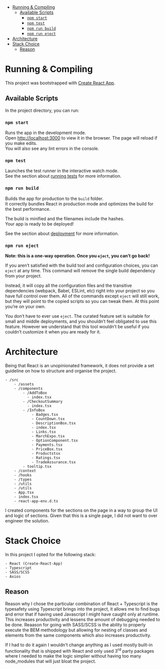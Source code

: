 - [Running & Compiling](#running--compiling)
  - [Available Scripts](#available-scripts)
    - [`npm start`](#npm-start)
    - [`npm test`](#npm-test)
    - [`npm run build`](#npm-run-build)
    - [`npm run eject`](#npm-run-eject)
- [Architecture](#architecture)
- [Stack Choice](#stack-choice)
  - [Reason](#reason)

# Running & Compiling

This project was bootstrapped with [Create React App](https://github.com/facebook/create-react-app).

## Available Scripts

In the project directory, you can run:

### `npm start`

Runs the app in the development mode.\
Open [http://localhost:3000](http://localhost:3000) to view it in the browser.
The page will reload if you make edits.\
You will also see any lint errors in the console.

### `npm test`

Launches the test runner in the interactive watch mode.\
See the section about [running tests](https://facebook.github.io/create-react-app/docs/running-tests) for more information.

### `npm run build`

Builds the app for production to the `build` folder.\
It correctly bundles React in production mode and optimizes the build for the best performance.

The build is minified and the filenames include the hashes.\
Your app is ready to be deployed!

See the section about [deployment](https://facebook.github.io/create-react-app/docs/deployment) for more information.

### `npm run eject`

**Note: this is a one-way operation. Once you `eject`, you can’t go back!**

If you aren’t satisfied with the build tool and configuration choices, you can `eject` at any time. This command will remove the single build dependency from your project.

Instead, it will copy all the configuration files and the transitive dependencies (webpack, Babel, ESLint, etc) right into your project so you have full control over them. All of the commands except `eject` will still work, but they will point to the copied scripts so you can tweak them. At this point you’re on your own.

You don’t have to ever use `eject`. The curated feature set is suitable for small and middle deployments, and you shouldn’t feel obligated to use this feature. However we understand that this tool wouldn’t be useful if you couldn’t customize it when you are ready for it.

# Architecture

Being that React is an unopinionated framework, it does not provide a set guideline on how to structure and organise the project.

```
- /src
    - /assets
    - /components
        - /AddToBox
          - index.tsx
        - /CheckoutSummary
          - index.tsx
        - /InfoBox
            - Badges.tsx
            - CountDown.tsx
            - DescriptionBox.tsx
            - index.tsx
            - Links.tsx
            - MarchExpo.tsx
            - OptionComponent.tsx
            - Payments.tsx
            - PriceBox.tsx
            - Productstsx
            - Ratings.tsx
            - TradeAssurance.tsx
        - tooltip.tsx
    - /context
    - /hooks
    - /types
    - /utils
    - /utils
    - App.tsx
    - index.tsx
    - react-app-env.d.ts
```

I created components for the sections on the page in a way to group the UI and logic of sections. Given that this is a single page, I did not want to over engineer the solution.

# Stack Choice

In this project I opted for the following stack:

    - React (Create-React-App)
    - Typescript
    - SASS/SCSS
    - Axios

## Reason

Reason why I chose the particular combination of React + Typescript is the typesafety using Typescript brings into the project, it allows me to find bugs and error that if having used Javascript I might have caught only at runtime. This increases productivity and lessens the amount of debugging needed to be done. Reaason for going with SASS/SCSS is the ability to properly execute the BEM methodology but allowing for nesting of classes and elements from the same components which also increases productivity.

If I had to do it again I wouldn't change anything as I used mostly built-in functionality that is shipped with React and only used 3<sup>rd</sup> party packages where I needed to make the logic simplier without having too many node_modules that will just bloat the project.